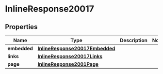 
# InlineResponse20017

## Properties
Name | Type | Description | Notes
------------ | ------------- | ------------- | -------------
**embedded** | [**InlineResponse20017Embedded**](InlineResponse20017Embedded.md) |  | 
**links** | [**InlineResponse20017Links**](InlineResponse20017Links.md) |  | 
**page** | [**InlineResponse2001Page**](InlineResponse2001Page.md) |  | 



